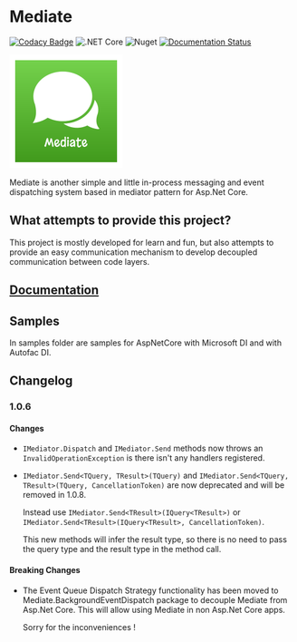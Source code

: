 # Mediate
[![Codacy Badge](https://api.codacy.com/project/badge/Grade/1d4f09d9989e4fb788dfe05af01e8fbb)](https://app.codacy.com/manual/dementcore/Mediate?utm_source=github.com&utm_medium=referral&utm_content=dementcore/Mediate&utm_campaign=Badge_Grade_Settings)
![.NET Core](https://github.com/dementcore/Mediate/workflows/.NET%20Core/badge.svg?branch=master)
![Nuget](https://img.shields.io/nuget/v/Mediate?color=2345ba16&logo=nuget&style=flat)
[![Documentation Status](https://readthedocs.org/projects/mediate/badge/?version=latest)](https://mediate.readthedocs.io/en/latest/?badge=latest)

![Mediate](logo.png)

Mediate is another simple and little in-process messaging and event dispatching system based in mediator pattern for Asp.Net Core.

## What attempts to provide this project?

This project is mostly developed for learn and fun, but also attempts 
to provide an easy communication mechanism to develop decoupled communication between code layers.

## [Documentation](https://mediate.readthedocs.io/en/latest/)

## Samples

In samples folder are samples for AspNetCore with Microsoft DI and with Autofac DI.

## Changelog

### 1.0.6

#### Changes

-   `IMediator.Dispatch` and `IMediator.Send` methods now throws an
    `InvalidOperationException` is there isn't any handlers registered.

-   `IMediator.Send<TQuery, TResult>(TQuery)` and
    `IMediator.Send<TQuery, TResult>(TQuery, CancellationToken)` are now
    deprecated and will be removed in 1.0.8.

    Instead use `IMediator.Send<TResult>(IQuery<TResult>)` or
    `IMediator.Send<TResult>(IQuery<TResult>, CancellationToken)`.

    This new methods will infer the result type, so there is no need to
    pass the query type and the result type in the method call.

#### Breaking Changes

-   The Event Queue Dispatch Strategy functionality has been moved to
    Mediate.BackgroundEventDispatch package to decouple Mediate from
    Asp.Net Core. This will allow using Mediate in non Asp.Net Core
    apps.

    Sorry for the inconveniences !